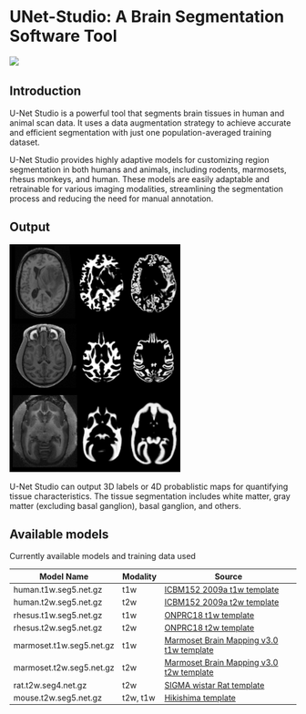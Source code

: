 # UNet-Studio: A Brain Segmentation Software Tool 
 
<img src="https://user-images.githubusercontent.com/275569/233228920-b0bee64b-8bc1-4d56-b139-0dea185f8777.png" width="400"/>


## Introduction

U-Net Studio is a powerful tool that segments brain tissues in human and animal scan data. It uses a data augmentation strategy to achieve accurate and efficient segmentation with just one population-averaged training dataset.

U-Net Studio provides highly adaptive models for customizing region segmentation in both humans and animals, including rodents, marmosets, rhesus monkeys, and human. These models are easily adaptable and retrainable for various imaging modalities, streamlining the segmentation process and reducing the need for manual annotation.


## Output

<img src="images/examples3.png" width="300"/>

U-Net Studio can output 3D labels or 4D probablistic maps for quantifying tissue characteristics. The tissue segmentation includes white matter, gray matter (excluding basal ganglion), basal ganglion, and others.

## Available models

Currently available models and training data used

| Model Name | Modality | Source |
|------------|----------|--------|
| human.t1w.seg5.net.gz      | t1w      | [ICBM152 2009a t1w template](https://www.bic.mni.mcgill.ca/ServicesAtlases/ICBM152NLin2009) | 
| human.t2w.seg5.net.gz      | t2w      | [ICBM152 2009a t2w template](https://www.bic.mni.mcgill.ca/ServicesAtlases/ICBM152NLin2009) | 
| rhesus.t1w.seg5.net.gz     | t1w      | [ONPRC18 t1w template](https://pubmed.ncbi.nlm.nih.gov/33137475/) | 
| rhesus.t2w.seg5.net.gz     | t2w      | [ONPRC18 t2w template](https://pubmed.ncbi.nlm.nih.gov/33137475/) | 
| marmoset.t1w.seg5.net.gz     | t1w      | [Marmoset Brain Mapping v3.0 t1w template](https://www.sciencedirect.com/science/article/pii/S1053811920311058)| 
| marmoset.t2w.seg5.net.gz     | t2w      | [Marmoset Brain Mapping v3.0 t2w template](https://www.sciencedirect.com/science/article/pii/S1053811920311058)| 
| rat.t2w.seg4.net.gz | t2w | [SIGMA wistar Rat template](https://www.nitrc.org/projects/sigma_template) | 
| mouse.t2w.seg5.net.gz | t2w, t1w | [Hikishima template](https://pubmed.ncbi.nlm.nih.gov/28273899/) | 

